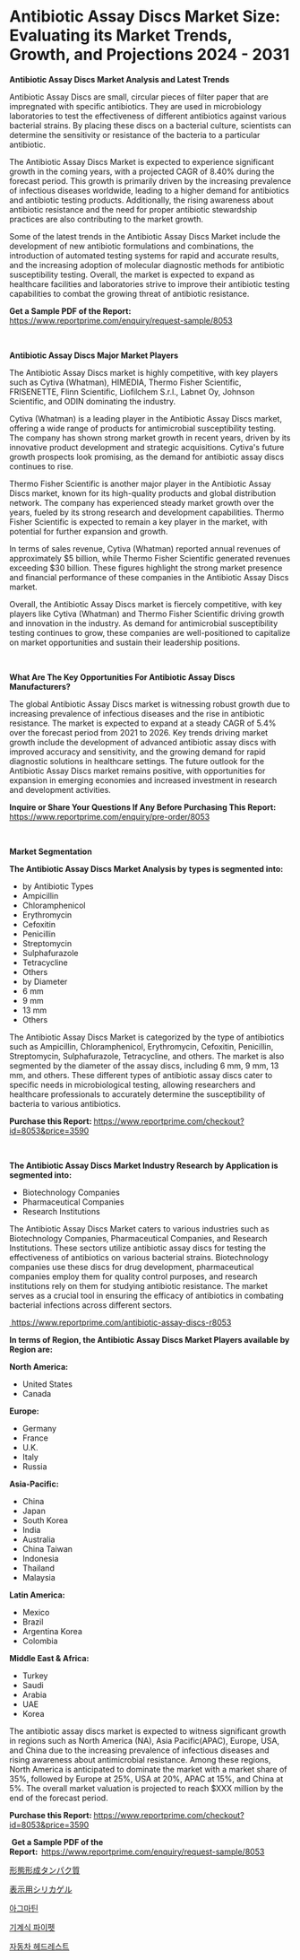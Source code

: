 <p><h1>Antibiotic Assay Discs Market Size: Evaluating its Market Trends, Growth, and Projections 2024 - 2031</h1></p><p><strong>Antibiotic Assay Discs Market Analysis and Latest Trends</strong></p>
<p><p>Antibiotic Assay Discs are small, circular pieces of filter paper that are impregnated with specific antibiotics. They are used in microbiology laboratories to test the effectiveness of different antibiotics against various bacterial strains. By placing these discs on a bacterial culture, scientists can determine the sensitivity or resistance of the bacteria to a particular antibiotic.</p><p>The Antibiotic Assay Discs Market is expected to experience significant growth in the coming years, with a projected CAGR of 8.40% during the forecast period. This growth is primarily driven by the increasing prevalence of infectious diseases worldwide, leading to a higher demand for antibiotics and antibiotic testing products. Additionally, the rising awareness about antibiotic resistance and the need for proper antibiotic stewardship practices are also contributing to the market growth.</p><p>Some of the latest trends in the Antibiotic Assay Discs Market include the development of new antibiotic formulations and combinations, the introduction of automated testing systems for rapid and accurate results, and the increasing adoption of molecular diagnostic methods for antibiotic susceptibility testing. Overall, the market is expected to expand as healthcare facilities and laboratories strive to improve their antibiotic testing capabilities to combat the growing threat of antibiotic resistance.</p></p>
<p><strong>Get a Sample PDF of the Report:&nbsp;</strong> <a href="https://www.reportprime.com/enquiry/request-sample/8053">https://www.reportprime.com/enquiry/request-sample/8053</a></p>
<p>&nbsp;</p>
<p><strong>Antibiotic Assay Discs Major Market Players</strong></p>
<p><p>The Antibiotic Assay Discs market is highly competitive, with key players such as Cytiva (Whatman), HIMEDIA, Thermo Fisher Scientific, FRISENETTE, Flinn Scientific, Liofilchem S.r.l., Labnet Oy, Johnson Scientific, and ODIN dominating the industry. </p><p>Cytiva (Whatman) is a leading player in the Antibiotic Assay Discs market, offering a wide range of products for antimicrobial susceptibility testing. The company has shown strong market growth in recent years, driven by its innovative product development and strategic acquisitions. Cytiva's future growth prospects look promising, as the demand for antibiotic assay discs continues to rise.</p><p>Thermo Fisher Scientific is another major player in the Antibiotic Assay Discs market, known for its high-quality products and global distribution network. The company has experienced steady market growth over the years, fueled by its strong research and development capabilities. Thermo Fisher Scientific is expected to remain a key player in the market, with potential for further expansion and growth.</p><p>In terms of sales revenue, Cytiva (Whatman) reported annual revenues of approximately $5 billion, while Thermo Fisher Scientific generated revenues exceeding $30 billion. These figures highlight the strong market presence and financial performance of these companies in the Antibiotic Assay Discs market.</p><p>Overall, the Antibiotic Assay Discs market is fiercely competitive, with key players like Cytiva (Whatman) and Thermo Fisher Scientific driving growth and innovation in the industry. As demand for antimicrobial susceptibility testing continues to grow, these companies are well-positioned to capitalize on market opportunities and sustain their leadership positions.</p></p>
<p>&nbsp;</p>
<p><strong>What Are The Key Opportunities For Antibiotic Assay Discs Manufacturers?</strong></p>
<p><p>The global Antibiotic Assay Discs market is witnessing robust growth due to increasing prevalence of infectious diseases and the rise in antibiotic resistance. The market is expected to expand at a steady CAGR of 5.4% over the forecast period from 2021 to 2026. Key trends driving market growth include the development of advanced antibiotic assay discs with improved accuracy and sensitivity, and the growing demand for rapid diagnostic solutions in healthcare settings. The future outlook for the Antibiotic Assay Discs market remains positive, with opportunities for expansion in emerging economies and increased investment in research and development activities.</p></p>
<p><strong>Inquire or Share Your Questions If Any Before Purchasing This Report:</strong> <a href="https://www.reportprime.com/enquiry/pre-order/8053">https://www.reportprime.com/enquiry/pre-order/8053</a></p>
<p>&nbsp;</p>
<p><strong>Market Segmentation</strong></p>
<p><strong>The Antibiotic Assay Discs Market Analysis by types is segmented into:</strong></p>
<p><ul><li>by Antibiotic Types</li><li>Ampicillin</li><li>Chloramphenicol</li><li>Erythromycin</li><li>Cefoxitin</li><li>Penicillin</li><li>Streptomycin</li><li>Sulphafurazole</li><li>Tetracycline</li><li>Others</li><li>by Diameter</li><li>6 mm</li><li>9 mm</li><li>13 mm</li><li>Others</li></ul></p>
<p><p>The Antibiotic Assay Discs Market is categorized by the type of antibiotics such as Ampicillin, Chloramphenicol, Erythromycin, Cefoxitin, Penicillin, Streptomycin, Sulphafurazole, Tetracycline, and others. The market is also segmented by the diameter of the assay discs, including 6 mm, 9 mm, 13 mm, and others. These different types of antibiotic assay discs cater to specific needs in microbiological testing, allowing researchers and healthcare professionals to accurately determine the susceptibility of bacteria to various antibiotics.</p></p>
<p><strong>Purchase this Report:&nbsp;</strong><a href="https://www.reportprime.com/checkout?id=8053&price=3590">https://www.reportprime.com/checkout?id=8053&price=3590</a></p>
<p>&nbsp;</p>
<p><strong>The Antibiotic Assay Discs Market Industry Research by Application is segmented into:</strong></p>
<p><ul><li>Biotechnology Companies</li><li>Pharmaceutical Companies</li><li>Research Institutions</li></ul></p>
<p><p>The Antibiotic Assay Discs Market caters to various industries such as Biotechnology Companies, Pharmaceutical Companies, and Research Institutions. These sectors utilize antibiotic assay discs for testing the effectiveness of antibiotics on various bacterial strains. Biotechnology companies use these discs for drug development, pharmaceutical companies employ them for quality control purposes, and research institutions rely on them for studying antibiotic resistance. The market serves as a crucial tool in ensuring the efficacy of antibiotics in combating bacterial infections across different sectors.</p></p>
<p><a href="https://www.reportprime.com/antibiotic-assay-discs-r8053">&nbsp;https://www.reportprime.com/antibiotic-assay-discs-r8053</a></p>
<p><strong>In terms of Region, the Antibiotic Assay Discs Market Players available by Region are:</strong></p>
<p>
    <p> <strong> North America: </strong>
        <ul>
            <li>United States</li>
            <li>Canada</li>
        </ul>
        </p> 
    <p> <strong> Europe: </strong>
        <ul>
            <li>Germany</li>
            <li>France</li>
            <li>U.K.</li>
            <li>Italy</li>
            <li>Russia</li>
        </ul>
        </p> 
    <p> <strong> Asia-Pacific: </strong>
        <ul>
            <li>China</li>
            <li>Japan</li>
            <li>South Korea</li>
            <li>India</li>
            <li>Australia</li>
            <li>China Taiwan</li>
            <li>Indonesia</li>
            <li>Thailand</li>
            <li>Malaysia</li>
        </ul>
        </p> 
    <p> <strong> Latin America: </strong>
        <ul>
            <li>Mexico</li>
            <li>Brazil</li>
            <li>Argentina Korea</li>
            <li>Colombia</li>
        </ul>
        </p> 
    <p> <strong> Middle East & Africa: </strong>
        <ul>
            <li>Turkey</li>
            <li>Saudi</li>
            <li>Arabia</li>
            <li>UAE</li>
            <li>Korea</li>
        </ul>
    </p>
    </p>
<p><p>The antibiotic assay discs market is expected to witness significant growth in regions such as North America (NA), Asia Pacific(APAC), Europe, USA, and China due to the increasing prevalence of infectious diseases and rising awareness about antimicrobial resistance. Among these regions, North America is anticipated to dominate the market with a market share of 35%, followed by Europe at 25%, USA at 20%, APAC at 15%, and China at 5%. The overall market valuation is projected to reach $XXX million by the end of the forecast period.</p></p>
<p><strong>Purchase this Report: </strong><a href="https://www.reportprime.com/checkout?id=8053&price=3590">https://www.reportprime.com/checkout?id=8053&price=3590</a></p>
<p>&nbsp;<strong>Get a Sample PDF of the Report:&nbsp;&nbsp;</strong><a href="https://www.reportprime.com/enquiry/request-sample/8053">https://www.reportprime.com/enquiry/request-sample/8053</a></p>
<p><strong></strong></p>
<p><p><a href="https://github.com/AriMuller2009/Market-Research-Report-List-1/blob/main/367477631321.md">形態形成タンパク質</a></p><p><a href="https://medium.com/@murraycod1929/%E3%82%B7%E3%83%AA%E3%82%AB%E3%82%B2%E3%83%AB%E5%B8%82%E5%A0%B4%E8%AA%BF%E6%9F%BB%E3%83%AC%E3%83%9D%E3%83%BC%E3%83%88-%E3%81%9D%E3%81%AE%E6%AD%B4%E5%8F%B2%E3%81%8A%E3%82%88%E3%81%B32024%E5%B9%B4%E3%81%8B%E3%82%892031%E5%B9%B4%E3%81%BE%E3%81%A7%E3%81%AE%E4%BA%88%E6%B8%AC-ef76346c0aae">表示用シリカゲル</a></p><p><a href="https://medium.com/@piperhickle1/agmatine-%EC%8B%9C%EC%9E%A5-%EC%A0%90%EC%9C%A0%EC%9C%A8-%EC%A7%84%ED%99%94-%EB%B0%8F-%EC%8B%9C%EC%9E%A5-%EC%84%B1%EC%9E%A5-%EB%8F%99%ED%96%A5-2024-2031-b8d8e4c9faa5">아그마틴</a></p><p><a href="https://github.com/JeromeRtyau89966/Market-Research-Report-List-1/blob/main/337489533949.md">기계식 파이펫</a></p><p><a href="https://medium.com/@evo032/%EC%9E%90%EB%8F%99%EC%B0%A8-%ED%97%A4%EB%93%9C-%EB%A6%AC%EC%8A%A4%ED%8C%85-%EC%8B%9C%EC%9E%A5-%EC%84%B1%EA%B3%B5%EC%A0%81%EC%9D%B8-%EB%B9%84%EC%A6%88%EB%8B%88%EC%8A%A4-%EC%A0%84%EB%9E%B5%EC%9D%98-%EC%97%B4%EC%87%A0-2031%EB%85%84%EA%B9%8C%EC%A7%80-%EC%98%88%EC%B8%A1-2f90c45bac50">자동차 헤드레스트</a></p></p>